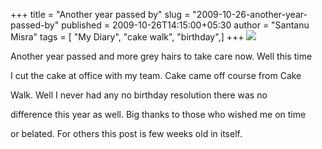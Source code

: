 +++
title = "Another year passed by"
slug = "2009-10-26-another-year-passed-by"
published = 2009-10-26T14:15:00+05:30
author = "Santanu Misra"
tags = [ "My Diary", "cake walk", "birthday",]
+++
[![](../images/thumbnails/2009-10-26-another-year-passed-by-b-day-cake-2009.jpg)](../images/2009-10-26-another-year-passed-by-b-day-cake-2009.jpg)

Another year passed and more grey hairs to take care now. Well this time
I cut the cake at office with my team. Cake came off course from Cake
Walk. Well I never had any no birthday resolution there was no
difference this year as well. Big thanks to those who wished me on time
or belated. For others this post is few weeks old in itself.
